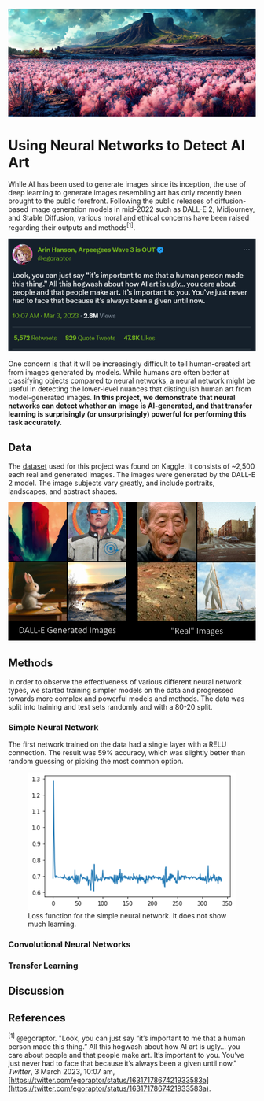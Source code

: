 ![midjourney image](images/midjourney.jpg)

# Using Neural Networks to Detect AI Art

While AI has been used to generate images since its inception, the use of deep learning to generate images resembling art has only recently been brought to the public forefront. Following the public releases of diffusion-based image generation models in mid-2022 such as DALL-E 2, Midjourney, and Stable Diffusion, various moral and ethical concerns have been raised regarding their outputs and methods<sup>[1]</sup>.

<p align="center">
  <img src="images/tweet.png" alt="arin hanson tweet" width=600/>
</p>

One concern is that it will be increasingly difficult to tell human-created art from images generated by models. While humans are often better at classifying objects compared to neural networks, a neural network might be useful in detecting the lower-level nuances that distinguish human art from model-generated images. **In this project, we demonstrate that neural networks can detect whether an image is AI-generated, and that transfer learning is surprisingly (or unsurprisingly) powerful for performing this task accurately.**

## Data

The [dataset](https://www.kaggle.com/datasets/superpotato9/dalle-recognition-dataset) used for this project was found on Kaggle. It consists of ~2,500 each real and generated images. The images were generated by the DALL-E 2 model. The image subjects vary greatly, and include portraits, landscapes, and abstract shapes.

<p align="center">
  <img src="images/data.png" alt="DALLE and real images" width=800/>
</p>

## Methods

In order to observe the effectiveness of various different neural network types, we started training simpler models on the data and progressed towards more complex and powerful models and methods. The data was split into training and test sets randomly and with a 80-20 split.

### Simple Neural Network

The first network trained on the data had a single layer with a RELU connection. The result was 59% accuracy, which was slightly better than random guessing or picking the most common option. 

<p align="center">
  <figure>
    <img src="images/simple_loss.png" alt="simple loss function" width=500>
    <figcaption>Loss function for the simple neural network. It does not show much learning. </figcaption>
  </figure>
</p>

### Convolutional Neural Networks

### Transfer Learning

## Discussion

## References

<sup>[1]</sup> @egoraptor. "Look, you can just say “it’s important to me that a human person made this thing.” All this hogwash about how AI art is ugly… you care about people and that people make art. It’s important to you. You’ve just never had to face that because it’s always been a given until now." *Twitter*, 3 March 2023, 10:07 am, [https://twitter.com/egoraptor/status/1631717867421933583a](https://twitter.com/egoraptor/status/1631717867421933583a).

